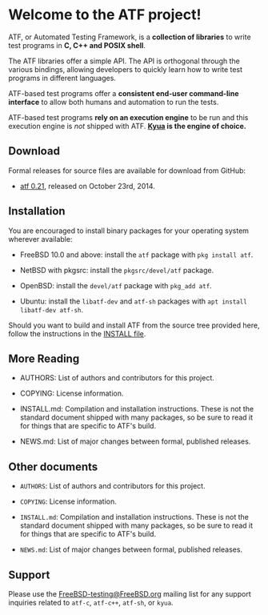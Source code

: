 # Welcome to the ATF project!

ATF, or Automated Testing Framework, is a **collection of libraries** to
write test programs in **C, C++ and POSIX shell**.

The ATF libraries offer a simple API.  The API is orthogonal through the
various bindings, allowing developers to quickly learn how to write test
programs in different languages.

ATF-based test programs offer a **consistent end-user command-line
interface** to allow both humans and automation to run the tests.

ATF-based test programs **rely on an execution engine** to be run and
this execution engine is *not* shipped with ATF.
**[Kyua](https://github.com/freebsd/kyua/) is the engine of choice.**

## Download

Formal releases for source files are available for download from GitHub:

* [atf 0.21](../../releases/tag/atf-0.21), released on October 23rd, 2014.

## Installation

You are encouraged to install binary packages for your operating system
wherever available:

* FreeBSD 10.0 and above: install the `atf` package with `pkg install atf`.

* NetBSD with pkgsrc: install the `pkgsrc/devel/atf` package.

* OpenBSD: install the `devel/atf` package with `pkg_add atf`.

* Ubuntu: install the `libatf-dev` and `atf-sh` packages with
  `apt install libatf-dev atf-sh`.

Should you want to build and install ATF from the source tree provided
here, follow the instructions in the [INSTALL file](INSTALL.md).

## More Reading

* AUTHORS: List of authors and contributors for this project.

* COPYING: License information.

* INSTALL.md: Compilation and installation instructions.  These is not the
  standard document shipped with many packages, so be sure to read it for
  things that are specific to ATF's build.

* NEWS.md: List of major changes between formal, published releases.

## Other documents

* `AUTHORS`: List of authors and contributors for this project.

* `COPYING`: License information.

* `INSTALL.md`: Compilation and installation instructions.  These is not the
  standard document shipped with many packages, so be sure to read it for
  things that are specific to ATF's build.

* `NEWS.md`: List of major changes between formal, published releases.

## Support

Please use the
[FreeBSD-testing@FreeBSD.org](mailto:FreeBSD-testing@FreeBSD.org) mailing list
for any support inquiries related to `atf-c`, `atf-c++`, `atf-sh`, or `kyua`.
